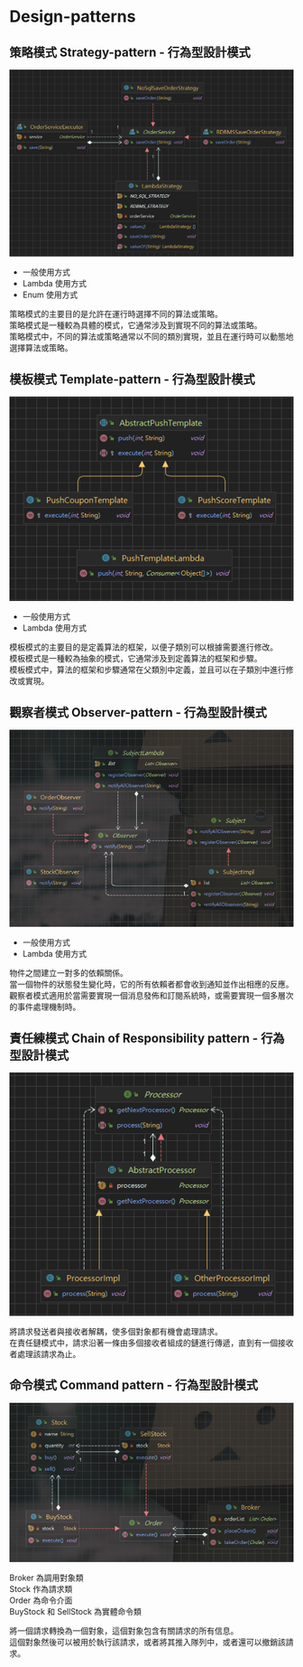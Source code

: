 # Design-patterns

## 策略模式 Strategy-pattern - 行為型設計模式

![img.png](strategy-pattern/images/img.png)

* 一般使用方式
* Lambda 使用方式
* Enum 使用方式

策略模式的主要目的是允許在運行時選擇不同的算法或策略。  
策略模式是一種較為具體的模式，它通常涉及到實現不同的算法或策略。  
策略模式中，不同的算法或策略通常以不同的類別實現，並且在運行時可以動態地選擇算法或策略。

## 模板模式 Template-pattern - 行為型設計模式

![img.png](template-method/images/img.png)

* 一般使用方式
* Lambda 使用方式

模板模式的主要目的是定義算法的框架，以便子類別可以根據需要進行修改。  
模板模式是一種較為抽象的模式，它通常涉及到定義算法的框架和步驟。  
模板模式中，算法的框架和步驟通常在父類別中定義，並且可以在子類別中進行修改或實現。

## 觀察者模式 Observer-pattern - 行為型設計模式

![img.png](observer-pattern/images/img.png)

* 一般使用方式
* Lambda 使用方式

物件之間建立一對多的依賴關係。  
當一個物件的狀態發生變化時，它的所有依賴者都會收到通知並作出相應的反應。  
觀察者模式適用於當需要實現一個消息發佈和訂閱系統時，或需要實現一個多層次的事件處理機制時。

## 責任練模式 Chain of Responsibility pattern - 行為型設計模式

![img.png](chain-of-responsibility-pattern/images/img.png)

將請求發送者與接收者解耦，使多個對象都有機會處理請求。  
在責任鏈模式中，請求沿著一條由多個接收者組成的鏈進行傳遞，直到有一個接收者處理該請求為止。

## 命令模式 Command pattern - 行為型設計模式

![img.png](command-pattern/images/img.png)

Broker 為調用對象類  
Stock 作為請求類  
Order 為命令介面  
BuyStock 和 SellStock 為實體命令類

將一個請求轉換為一個對象，這個對象包含有關請求的所有信息。  
這個對象然後可以被用於執行該請求，或者將其推入隊列中，或者還可以撤銷該請求。